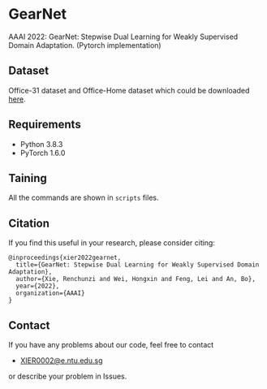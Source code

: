 # GearNet
 AAAI 2022: GearNet: Stepwise Dual Learning for Weakly Supervised Domain Adaptation. (Pytorch implementation)
## Dataset
Office-31 dataset and Office-Home dataset which could be downloaded [here](https://drive.google.com/drive/folders/1WIo7DIuErJoPpyedfA7V9eaD-D2emzGm?usp=sharing).
## Requirements
* Python 3.8.3
* PyTorch 1.6.0
## Taining
All the commands are shown in `scripts` files.

## Citation
If you find this useful in your research, please consider citing:
```
@inproceedings{xier2022gearnet,
  title={GearNet: Stepwise Dual Learning for Weakly Supervised Domain Adaptation},
  author={Xie, Renchunzi and Wei, Hongxin and Feng, Lei and An, Bo},
  year={2022},
  organization={AAAI}
}
```

## Contact
If you have any problems about our code, feel free to contact<br>

* XIER0002@e.ntu.edu.sg

or describe your problem in Issues.
